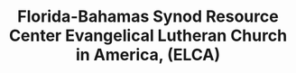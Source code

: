 ---
layout: repo
title: "Florida-Bahamas Synod Resource Center
 Evangelical Lutheran Church in America,  (ELCA)"
id: 1012
permalink: repos/1012/
---